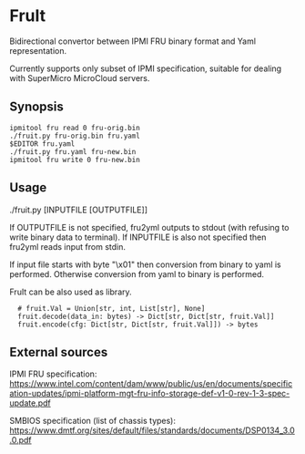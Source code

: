 FruIt
=====

Bidirectional convertor between IPMI FRU binary format and Yaml representation.

Currently supports only subset of IPMI specification, suitable for dealing with SuperMicro MicroCloud servers.

Synopsis
--------

```
ipmitool fru read 0 fru-orig.bin
./fruit.py fru-orig.bin fru.yaml
$EDITOR fru.yaml
./fruit.py fru.yaml fru-new.bin
ipmitool fru write 0 fru-new.bin
```


Usage
-----

  ./fruit.py [INPUTFILE [OUTPUTFILE]]

If OUTPUTFILE is not specified, fru2yml outputs to stdout (with refusing to write binary data to terminal).
If INPUTFILE is also not specified then fru2yml reads input from stdin.

If input file starts with byte "\x01" then conversion from binary to yaml is performed. Otherwise conversion from yaml to binary is performed.

FruIt can be also used as library.
```
  # fruit.Val = Union[str, int, List[str], None]
  fruit.decode(data_in: bytes) -> Dict[str, Dict[str, fruit.Val]]
  fruit.encode(cfg: Dict[str, Dict[str, fruit.Val]]) -> bytes
```

External sources
----------------

IPMI FRU specification:
https://www.intel.com/content/dam/www/public/us/en/documents/specification-updates/ipmi-platform-mgt-fru-info-storage-def-v1-0-rev-1-3-spec-update.pdf

SMBIOS specification (list of chassis types): https://www.dmtf.org/sites/default/files/standards/documents/DSP0134_3.0.0.pdf

